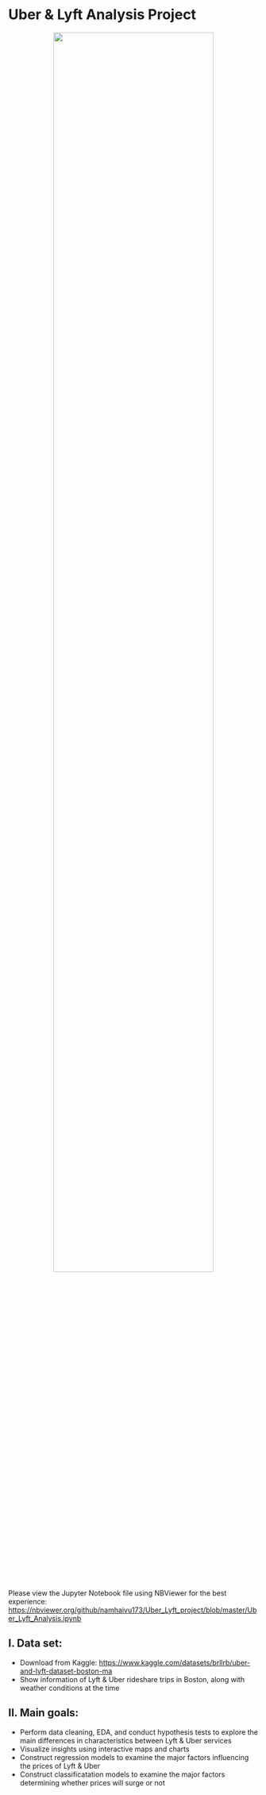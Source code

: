 # Uber & Lyft Analysis Project
<!---![alt text](https://www.ridester.com/wp-content/uploads/2021/09/uber_vs_lyft_overview_1.jpg) --->
<!---!<p align="center">
<i>(Image Source: https://www.ridester.com/uber-vs-lyft/)</i>
</p> --->

<p align="center">
<img src="https://www.ridester.com/wp-content/uploads/2021/09/uber_vs_lyft_overview_1.jpg" 
alt="" title="Image Source: https://www.ridester.com/uber-vs-lyft/" width="80%" height="80%">
</p>

Please view the Jupyter Notebook file using NBViewer for the best experience: https://nbviewer.org/github/namhaivu173/Uber_Lyft_project/blob/master/Uber_Lyft_Analysis.ipynb

## I. Data set:

- Download from Kaggle: https://www.kaggle.com/datasets/brllrb/uber-and-lyft-dataset-boston-ma
- Show information of Lyft & Uber rideshare trips in Boston, along with weather conditions at the time

## II. Main goals:

- Perform data cleaning, EDA, and conduct hypothesis tests to explore the main differences in characteristics between Lyft & Uber services
- Visualize insights using interactive maps and charts
- Construct regression models to examine the major factors influencing the prices of Lyft & Uber
- Construct classificatation models to examine the major factors determining whether prices will surge or not
